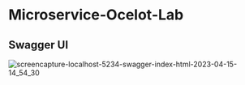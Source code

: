 # Microservice-Ocelot-Lab

## Swagger UI

![screencapture-localhost-5234-swagger-index-html-2023-04-15-14_54_30](https://user-images.githubusercontent.com/79472177/232363057-1ec58cfd-6065-4342-b568-b7245969a117.png)
